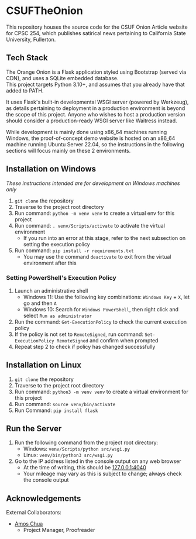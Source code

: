 # CSUFTheOnion
This repository houses the source code for the CSUF Onion Article website for CPSC 254, which publishes satirical news pertaining to California State University, Fullerton.

## Tech Stack
The Orange Onion is a Flask application styled using Bootstrap (served via CDN), and uses a SQLite embedded database.  
This project targets Python 3.10+, and assumes that you already have that added to PATH.

It uses Flask's built-in developmental WSGI server (powered by Werkzeug), as details pertaining to deployment in a production environment is beyond the scope of this project. Anyone who wishes to host a production version should consider a production-ready WSGI server like Waitress instead.

While development is mainly done using x86_64 machines running Windows, the proof-of-concept demo website is hosted on an x86_64 machine running Ubuntu Server 22.04, so the instructions in the following sections will focus mainly on these 2 environments.

## Installation on Windows
*These instructions intended are for development on Windows machines only*

1. `git clone` the repository
2. Traverse to the project root directory
3. Run command: `python -m venv venv` to create a virtual env for this project
4. Run command: `. venv/Scripts/activate` to activate the virtual environment
    - If you run into an error at this stage, refer to the next subsection on setting the execution policy
5. Run command: `pip install -r requirements.txt`
    - You may use the command `deactivate` to exit from the virtual environment after this

### Setting PowerShell's Execution Policy
1. Launch an administrative shell
    - Windows 11: Use the following key combinations: `Windows Key` + `X`, let go and then `A`
    - Windows 10: Search for `Windows PowerShell`, then right click and select `Run as administrator`
2. Run the command: `Get-ExecutionPolicy` to check the current execution policy 
3. If the policy is not set to `RemoteSigned`, run command: `Set-ExecutionPolicy RemoteSigned` and confirm when prompted
4. Repeat step 2 to check if policy has changed successfully

## Installation on Linux
1. `git clone` the repository
2. Traverse to the project root directory
3. Run command: `python3 -m venv venv` to create a virtual environment for this project
4. Run command: `source venv/bin/activate`
5. Run Command: `pip install flask`

## Run the Server
1. Run the following command from the project root directory:
    - Windows: `venv/Scripts/python src/wsgi.py`
    - Linux: `venv/bin/python3 src/wsgi.py`
2. Go to the IP address listed in the console output on any web browser
    - At the time of writing, this should be [127.0.0.1:4040](http://127.0.0.1:4040)
    - Your mileage may vary as this is subject to change; always check the console output

## Acknowledgements
External Collaborators:
- [Amos Chua](https://github.com/KOOKIIEStudios)
    - Project Manager, Proofreader
